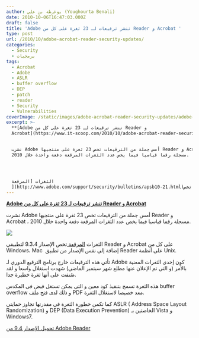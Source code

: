 ```yaml
---
author: يوغرطة بن علي (Youghourta Benali)
date: 2010-10-06T16:47:03.000Z
draft: false
title: 'Adobe تنشر ترقيعات لـ 23 ثغرة على كل من Reader و Acrobat '
type: post
url: /2010/10/adobe-acrobat-reader-security-updates/
categories:
  - Security
  - برمجيات
tags:
  - Acrobat
  - Adobe
  - ASLR
  - buffer overflow
  - DEP
  - patch
  - reader
  - Security
  - Vulnerabilities
coverImage: /static/images/adobe-acrobat-reader-security-updates/adobe-security.jpg
excerpt: >-
  **[Adobe تنشر ترقيعات لـ 23 ثغرة على كل من Reader و
  Acrobat](https://www.it-scoop.com/2010/10/adobe-acrobat-reader-security-updates)**


  نشرت Adobe أمس جملة من الترقيعات تخص 23 ثغرة على منتجيها Reader و Acrobat ،
  مسجلة رقما قياسيا فيما يخص عدد الثغرات المرقعة دفعة واحدة خلال 2010.




  الثغرات [المرقعة
  ](http://www.adobe.com/support/security/bulletins/apsb10-21.html)تخص
---
```

**[Adobe تنشر ترقيعات لـ 23 ثغرة على كل من Reader و Acrobat](https://www.it-scoop.com/2010/10/adobe-acrobat-reader-security-updates)**

نشرت Adobe أمس جملة من الترقيعات تخص 23 ثغرة على منتجيها Reader و Acrobat ، مسجلة رقما قياسيا فيما يخص عدد الثغرات المرقعة دفعة واحدة خلال 2010.

![](/static/images/adobe-acrobat-reader-security-updates/adobe-security.jpg)

الثغرات [المرقعة ](http://www.adobe.com/support/security/bulletins/apsb10-21.html)تخص الإصدار 9.3.4 لتطبيقي Reader و Acrobat على كل من Windows، Mac  إضافة إلى نفس الإصدار من تطبيق Reader على أنظمة Unix.

تأتي هذه الترقيعات خارج برنامج الترقيع الدوري لـ Adobe كون إحدى الثغرات المعنية بالأمر (و التي تم الإعلان عنها مطلع شهر سبتمبر الماضي) شهدت استغلال واسعا و لقد صُنفت على أنها ثغرة خطيرة جدا.

هذه الثغرة تسمح بتنفيذ كود معين و التي يمكن تستغل فيض في المكدس buffer overflow و ذلك لدى فتح ملف PDF معد خصيصا لاستغلال الثغرة.

كما تكمن خطورة الثغرة في مقدرتها تجاوز حمايتي ASLR ( Address Space Layout Randomization) و DEP (Data Execution Prevention) الخاصتين بـ Vista و Windows7.

[تحميل الإصدار 9.4 من Adobe Reader](http://www.adobe.com/go/EN_US-H-GET-READER)
